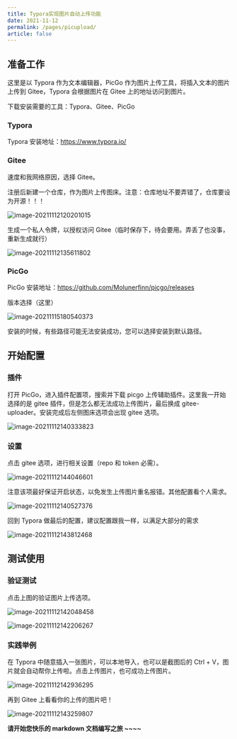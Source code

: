 ```yaml
---
title: Typora实现图片自动上传功能
date: 2021-11-12
permalink: /pages/picupload/
article: false
---
```


## 准备工作

这里是以 Typora 作为文本编辑器，PicGo 作为图片上传工具，将插入文本的图片上传到 Gitee，Typora 会根据图片在 Gitee 上的地址访问到图片。

下载安装需要的工具：Typora、Gitee、PicGo

### Typora

Typora 安装地址：https://www.typora.io/

### Gitee

速度和我网络原因，选择 Gitee。

注册后新建一个仓库，作为图片上传图床。注意：仓库地址不要弄错了，仓库要设为开源！！！

![image-20211112120201015](https://gitee.com/huohuomua/pictures/raw/master/202111121202295.png)

生成一个私人令牌，以授权访问 Gitee（临时保存下，待会要用。弄丢了也没事，重新生成就行）

![image-20211112135611802](https://gitee.com/huohuomua/pictures/raw/master/202111121357699.png)

### PicGo

PicGo 安装地址：https://github.com/Molunerfinn/picgo/releases

版本选择（这里）

![image-20211115180540373](https://gitee.com/huohuomua/pictures/raw/master/202111151805447.png)

安装的时候，有些路径可能无法安装成功，您可以选择安装到默认路径。

## 开始配置

### 插件

打开 PicGo，进入插件配置项，搜索并下载 picgo 上传辅助插件。这里我一开始选择的是 gitee 插件，但是怎么都无法成功上传图片，最后换成 gitee-uploader。安装完成后左侧图床选项会出现 gitee 选项。

![image-20211112140333823](https://gitee.com/huohuomua/pictures/raw/master/202111121403517.png)

### 设置

点击 gitee 选项，进行相关设置（repo 和 token 必需）。

![image-20211112144046601](https://gitee.com/huohuomua/pictures/raw/master/202111121440652.png)

注意该项最好保证开启状态，以免发生上传图片重名报错。其他配置看个人需求。

![image-20211112140527376](https://gitee.com/huohuomua/pictures/raw/master/202111121414706.png)

回到 Typora 做最后的配置，建议配置跟我一样，以满足大部分的需求

![image-20211112143812468](https://gitee.com/huohuomua/pictures/raw/master/202111121438511.png)

## 测试使用

### 验证测试

点击上图的验证图片上传选项。

![image-20211112142048458](https://gitee.com/huohuomua/pictures/raw/master/202111121420303.png)

![image-20211112142206267](https://gitee.com/huohuomua/pictures/raw/master/202111121422719.png)

### 实践举例

在 Typora 中随意插入一张图片，可以本地导入，也可以是截图后的 Ctrl + V，图片就会自动帮你上传啦。点击上传图片，也可成功上传图片。

![image-20211112142936295](https://gitee.com/huohuomua/pictures/raw/master/202111121429612.png)

再到 Gitee 上看看你的上传的图片吧！

![image-20211112143259807](https://gitee.com/huohuomua/pictures/raw/master/202111121433693.png)

**请开始您快乐的 markdown 文档编写之旅 ~~~~**
